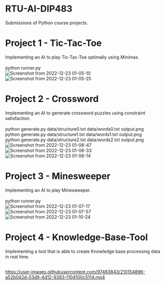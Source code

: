 # RTU-AI-DIP483
Submissions of Python course projects.

# Project 1 - Tic-Tac-Toe
Implementing an AI to play Tic-Tac-Toe optimally using Minimax. <br /> <br />
  python runner.py <br />
  ![Screenshot from 2022-12-23 01-05-10](https://user-images.githubusercontent.com/97463843/209213868-ba3e720c-155e-4f58-a28e-23730e65b283.png)
  ![Screenshot from 2022-12-23 01-05-25](https://user-images.githubusercontent.com/97463843/209213829-617bef1c-5d70-427b-93da-add6a3310bd5.png)

  

# Project 2 - Crossword
Implementing an AI to generate crossword puzzles using constraint satisfaction. <br /> <br />
  python generate.py data/structure0.txt data/words0.txt output.png <br />
  python generate.py data/structure1.txt data/words1.txt output.png <br />
  python generate.py data/structure2.txt data/words2.txt output.png <br />
![Screenshot from 2022-12-23 01-06-47](https://user-images.githubusercontent.com/97463843/209213774-e15a8d72-6d0c-4340-9554-5ba5400987f7.png)
![Screenshot from 2022-12-23 01-06-33](https://user-images.githubusercontent.com/97463843/209213784-f2128b7a-24a1-4c9b-bdc2-c8fe60651ab3.png)
![Screenshot from 2022-12-23 01-06-14](https://user-images.githubusercontent.com/97463843/209213789-fc4041e2-b1e5-46e3-9924-e9d5e6705039.png)


# Project 3 - Minesweeper
Implementing an AI to play Minesweeper. <br /> <br />
  python runner.py <br />
![Screenshot from 2022-12-23 01-07-17](https://user-images.githubusercontent.com/97463843/209213582-0c5a969b-14be-4540-ac25-45fad699a6f6.png)
![Screenshot from 2022-12-23 01-07-57](https://user-images.githubusercontent.com/97463843/209213549-4053d31a-75aa-44ee-a1d7-b63f25213a21.png)
![Screenshot from 2022-12-23 01-10-24](https://user-images.githubusercontent.com/97463843/209213526-9506e863-79ab-4343-9169-3868ad79dd2a.png)

# Project 4 - Knowledge-Base-Tool
Implementing a tool that is able to create Knowledge base processing data in real time. <br /> <br />


https://user-images.githubusercontent.com/97463843/210154896-a52b042d-53d9-4d12-9383-f104100c5114.mp4


